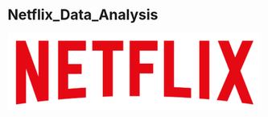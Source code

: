 # Netflix_Data_Analysis

![NETFLIX](https://github.com/SomusekharJ/Netflix_Data_Analysis/blob/main/logo.png)
